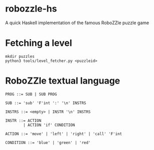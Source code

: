 robozzle-hs
===========

A quick Haskell implementation of the famous RoboZZle puzzle game

Fetching a level
================

```
mkdir puzzles
python3 tools/level_fetcher.py <puzzleid>
```

RoboZZle textual language
=========================

```
PROG ::= SUB | SUB PROG

SUB ::= 'sub' 'F'int ':' '\n' INSTRS

INSTRS ::= <empty> | INSTR '\n' INSTRS

INSTR ::= ACTION
        | ACTION 'if' CONDITION

ACTION ::= 'move' | 'left' | 'right' | 'call' 'F'int

CONDITION ::= 'blue' | 'green' | 'red'
```
